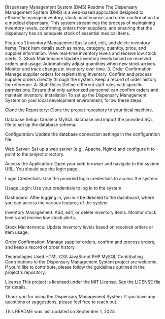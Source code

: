 Dispensary Management System (DMS) Readme
The Dispensary Management System (DMS) is a web-based application designed to efficiently manage inventory, stock maintenance, and order confirmation for a medical dispensary. This system streamlines the process of maintaining inventory levels, confirming orders from suppliers, and ensuring that the dispensary has an adequate stock of essential medical items.

Features
1 Inventory Management
Easily add, edit, and delete inventory items.
Track item details such as name, category, quantity, price, and supplier information.
View real-time inventory levels and receive low stock alerts.
2. Stock Maintenance
Update inventory levels based on received orders and usage.
Automatically adjust quantities when new stock arrives.
Monitor and track changes in inventory over time.
3. Order Confirmation
Manage supplier orders for replenishing inventory.
Confirm and process supplier orders directly through the system.
Keep a record of order history for reference.
4. Staff Roles
Define different staff roles with specific permissions.
Ensure that only authorized personnel can confirm orders and maintain inventory.
Installation
To set up the Dispensary Management System on your local development environment, follow these steps:

Clone the Repository: Clone the project repository to your local machine.

Database Setup: Create a MySQL database and import the provided SQL file to set up the database schema.

Configuration: Update the database connection settings in the configuration file.

Web Server: Set up a web server (e.g., Apache, Nginx) and configure it to point to the project directory.

Access the Application: Open your web browser and navigate to the system URL. You should see the login page.

Login Credentials: Use the provided login credentials to access the system.

Usage
Login: Use your credentials to log in to the system.

Dashboard: After logging in, you will be directed to the dashboard, where you can access the various features of the system.

Inventory Management: Add, edit, or delete inventory items. Monitor stock levels and receive low stock alerts.

Stock Maintenance: Update inventory levels based on received orders or item usage.

Order Confirmation: Manage supplier orders, confirm and process orders, and keep a record of order history.

Technologies Used
HTML
CSS
JavaScript
PHP
MySQL
Contributing
Contributions to the Dispensary Management System project are welcome. If you'd like to contribute, please follow the guidelines outlined in the project's repository.

License
This project is licensed under the MIT License. See the LICENSE file for details.

Thank you for using the Dispensary Management System. If you have any questions or suggestions, please feel free to reach out.

This README was last updated on September 1, 2023.


